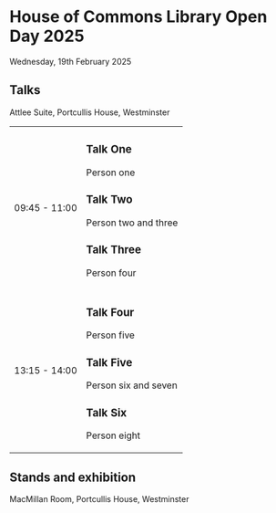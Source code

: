 # House of Commons Library Open Day 2025

Wednesday, 19th February 2025

## Talks

Attlee Suite, Portcullis House, Westminster

<table>
	<tbody>
		<tr>
			<td>
				<p>09:45 - 11:00</p>
			</td>
			<td>
				<h3>Talk One</h3>
				<p>Person one</p>
				<h3>Talk Two</h3>
				<p>Person two and three</p>
				<h3>Talk Three</h3>
				<p>Person four</p>
			</td>
		</tr>
		<tr>
			<td>
				<p>13:15 - 14:00</p>
			</td>
			<td>
				<h3>Talk Four</h3>
				<p>Person five</p>
				<h3>Talk Five</h3>
				<p>Person six and seven</p>
				<h3>Talk Six</h3>
				<p>Person eight</p>
			</td>
		</tr>
	</tbody>
</table>
		
## Stands and exhibition

MacMillan Room, Portcullis House, Westminster


